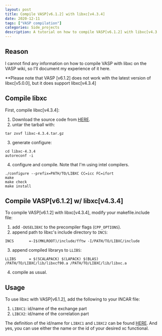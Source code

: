 ```yaml
---
layout: post
title: Compile VASP[v6.1.2] with libxc[v4.3.4]
date: 2020-12-11
tags: ["VASP compilation"]
categories: Side_projects
description: A tutorial on how to compile VASP[v6.1.2] with libxc[v4.3.4].
---
```


## Reason

I cannot find any information on how to compile VASP with libxc on the VASP wiki, so I'll document my experience of it here.

**Please note that VASP [v6.1.2] does not work with the latest version of libxc[v5.0.0], but it does support libxc[v4.3.4]

## Compile libxc
First, compile libxc[v4.3.4]:
1. Download the source code from [HERE](https://gitlab.com/libxc/libxc/-/archive/4.3.4/libxc-4.3.4.tar.gz).
2. untar the tarball with:
```
tar zxvf libxc-4.3.4.tar.gz
```
3. generate configure:
```
cd libxc-4.3.4
autoreconf -i
```
4. configure and compile. Note that I'm using intel compilers.
```
./configure --prefix=PATH/TO/LIBXC CC=icc FC=ifort
make
make check
make install
```

## Compile VASP[v6.1.2] w/ libxc[v4.3.4]
To compile VASP[v6.1.2] with libxc[v4.3.4], modify your makefile.include file:
1. add `-DUSELIBXC` to the precompiler flags (`CPP_OPTIONS`).
2. append path to libxc's include directory to `INCS`:
```
INCS       =-I$(MKLROOT)/include/fftw -I/PATH/TO/LIBXC/include
```
3. append compiled librarys to `LLIBS`:
```
LLIBS      = $(SCALAPACK) $(LAPACK) $(BLAS) /PATH/TO/LIBXC/lib/libxcf90.a /PATH/TO/LIBXC/lib/libxc.a
```
4. compile as usual.

## Usage
To use libxc with VASP[v6.1.2], add the following to your INCAR file:
1. `LIBXC1`: id/name of the exchange part
2. `LIBCX2`: id/name of the correlation part

The definition of the id/name for `LIBXC1` and `LIBXC2` can be found [HERE](https://www.tddft.org/programs/libxc/functionals/).
And yes, you can use either the name or the id of your desired xc functional. 
